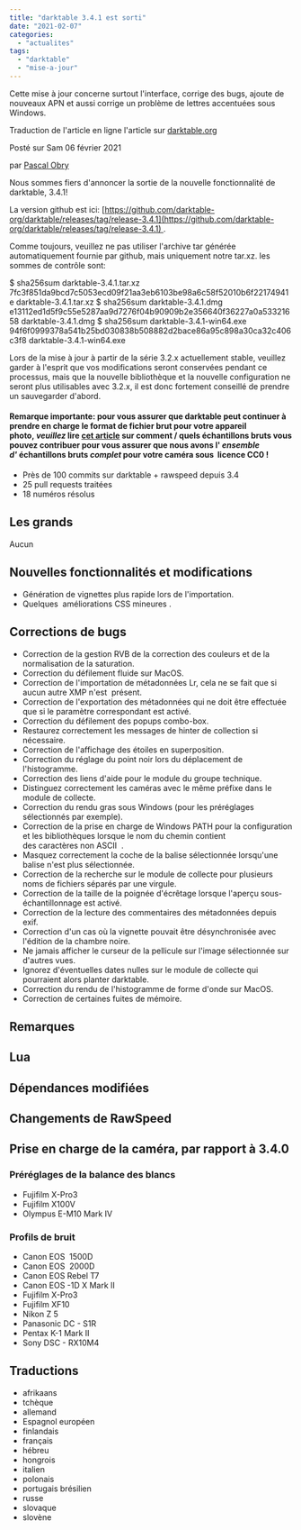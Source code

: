 ```yaml
---
title: "darktable 3.4.1 est sorti"
date: "2021-02-07"
categories: 
  - "actualites"
tags: 
  - "darktable"
  - "mise-a-jour"
---
```


Cette mise à jour concerne surtout l'interface, corrige des bugs, ajoute de nouveaux APN et aussi corrige un problème de lettres accentuées sous Windows.

Traduction de l'article en ligne l'article sur [darktable.org](https://www.darktable.org/2021/02/darktable-341-released/)

Posté sur Sam 06 février 2021 

par [Pascal Obry](https://www.darktable.org/author/pascal-obry/)

Nous sommes fiers d'annoncer la sortie de la nouvelle fonctionnalité de darktable, 3.4.1!

La version github est ici: [https://github.com/darktable-org/darktable/releases/tag/release-3.4.1](https://github.com/darktable-org/darktable/releases/tag/release-3.4.1) .

Comme toujours, veuillez ne pas utiliser l'archive tar générée automatiquement fournie par github, mais uniquement notre tar.xz. les sommes de contrôle sont:

$ sha256sum darktable-3.4.1.tar.xz
7fc3f851da9bcd7c5053ecd09f21aa3eb6103be98a6c58f52010b6f22174941e darktable-3.4.1.tar.xz
$ sha256sum darktable-3.4.1.dmg
e13112ed1d5f9c55e5287aa9d7276f04b90909b2e356640f36227a0a53321658 darktable-3.4.1.dmg
$ sha256sum darktable-3.4.1-win64.exe
94f6f0999378a541b25bd030838b508882d2bace86a95c898a30ca32c406c3f8 darktable-3.4.1-win64.exe

Lors de la mise à jour à partir de la série 3.2.x actuellement stable, veuillez garder à l'esprit que vos modifications seront conservées pendant ce processus, mais que la nouvelle bibliothèque et la nouvelle configuration ne seront plus utilisables avec 3.2.x, il est donc fortement conseillé de prendre un sauvegarder d'abord.

#### Remarque importante: pour vous assurer que darktable peut continuer à prendre en charge le format de fichier brut pour votre appareil photo, _veuillez_ lire [cet article](https://discuss.pixls.us/t/raw-samples-wanted/5420?u=lebedevri) sur comment / quels échantillons bruts vous pouvez contribuer pour vous assurer que nous avons l' _ensemble d'_ échantillons bruts _complet_ pour votre caméra sous  licence CC0 !

- Près de 100 commits sur darktable + rawspeed depuis 3.4
- 25 pull requests traitées
- 18 numéros résolus

## Les grands

Aucun

## Nouvelles fonctionnalités et modifications

- Génération de vignettes plus rapide lors de l'importation.
- Quelques  améliorations CSS mineures .

## Corrections de bugs

- Correction de la gestion RVB de la correction des couleurs et de la normalisation de la saturation.
- Correction du défilement fluide sur MacOS.
- Correction de l'importation de métadonnées Lr, cela ne se fait que si aucun autre XMP n'est  présent.
- Correction de l'exportation des métadonnées qui ne doit être effectuée que si le paramètre correspondant est activé.
- Correction du défilement des popups combo-box.
- Restaurez correctement les messages de hinter de collection si nécessaire.
- Correction de l'affichage des étoiles en superposition.
- Correction du réglage du point noir lors du déplacement de l'histogramme.
- Correction des liens d'aide pour le module du groupe technique.
- Distinguez correctement les caméras avec le même préfixe dans le module de collecte.
- Correction du rendu gras sous Windows (pour les préréglages sélectionnés par exemple).
- Correction de la prise en charge de Windows PATH pour la configuration et les bibliothèques lorsque le nom du chemin contient des caractères non ASCII  .
- Masquez correctement la coche de la balise sélectionnée lorsqu'une balise n'est plus sélectionnée.
- Correction de la recherche sur le module de collecte pour plusieurs noms de fichiers séparés par une virgule.
- Correction de la taille de la poignée d'écrêtage lorsque l'aperçu sous-échantillonnage est activé.
- Correction de la lecture des commentaires des métadonnées depuis exif.
- Correction d'un cas où la vignette pouvait être désynchronisée avec l'édition de la chambre noire.
- Ne jamais afficher le curseur de la pellicule sur l'image sélectionnée sur d'autres vues.
- Ignorez d'éventuelles dates nulles sur le module de collecte qui pourraient alors planter darktable.
- Correction du rendu de l'histogramme de forme d'onde sur MacOS.
- Correction de certaines fuites de mémoire.

## Remarques

## Lua

## Dépendances modifiées

## Changements de RawSpeed

## Prise en charge de la caméra, par rapport à 3.4.0

### Préréglages de la balance des blancs

- Fujifilm X-Pro3
- Fujifilm X100V
- Olympus E-M10 Mark IV

### Profils de bruit

- Canon EOS  1500D
- Canon EOS  2000D
- Canon EOS Rebel T7
- Canon EOS -1D X Mark II
- Fujifilm X-Pro3
- Fujifilm XF10
- Nikon Z 5
- Panasonic DC - S1R
- Pentax K-1 Mark II
- Sony DSC - RX10M4

## Traductions

- afrikaans
- tchèque
- allemand
- Espagnol européen
- finlandais
- français
- hébreu
- hongrois
- italien
- polonais
- portugais brésilien
- russe
- slovaque
- slovène
